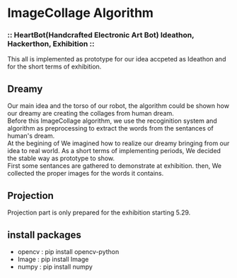 # ImageCollage Algorithm 
### :: HeartBot(Handcrafted Electronic Art Bot) Ideathon, Hackerthon, Exhibition ::
This all is implemented as prototype for our idea accpeted as Ideathon and for the short terms of exhibition.

## Dreamy 
Our main idea and the torso of our robot, the algorithm could be shown how our dreamy are creating the collages from human dream.  
Before this ImageCollage algorithm, we use the recoginition system and algorithm as preprocessing to extract the words from the sentances of human's dream.  
At the begining of We imagined how to realize our dreamy bringing from our idea to real world. As a short terms of implementing periods, We decided the stable way as prototype to show.  
First some sentances are gathered to demonstrate at exhibition. then, We collected the proper images for the words it contains.  

## Projection
Projection part is only prepared for the exhibition starting 5.29. 


## install packages
* opencv : pip install opencv-python
* Image : pip install Image
* numpy : pip install numpy
